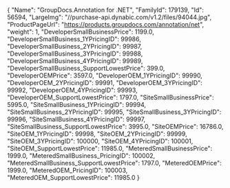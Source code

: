 {
    "Name": "GroupDocs.Annotation for .NET",
    "FamilyId": 179139,
    "Id": 56594,
    "LargeImg": "//purchase-api.dynabic.com/v1.2/files/94044.jpg",
    "ProductPageUrl": "https://products.groupdocs.com/annotation/net",
    "weight": 1,
    "DeveloperSmallBusinessPrice": 1199.0,
    "DeveloperSmallBusiness_1YPricingID": 99986,
    "DeveloperSmallBusiness_2YPricingID": 99987,
    "DeveloperSmallBusiness_3YPricingID": 99988,
    "DeveloperSmallBusiness_4YPricingID": 99989,
    "DeveloperSmallBusiness_SupportLowestPrice": 399.0,
    "DeveloperOEMPrice": 3597.0,
    "DeveloperOEM_1YPricingID": 99990,
    "DeveloperOEM_2YPricingID": 99991,
    "DeveloperOEM_3YPricingID": 99992,
    "DeveloperOEM_4YPricingID": 99993,
    "DeveloperOEM_SupportLowestPrice": 1797.0,
    "SiteSmallBusinessPrice": 5995.0,
    "SiteSmallBusiness_1YPricingID": 99994,
    "SiteSmallBusiness_2YPricingID": 99995,
    "SiteSmallBusiness_3YPricingID": 99996,
    "SiteSmallBusiness_4YPricingID": 99997,
    "SiteSmallBusiness_SupportLowestPrice": 3995.0,
    "SiteOEMPrice": 16786.0,
    "SiteOEM_1YPricingID": 99998,
    "SiteOEM_2YPricingID": 99999,
    "SiteOEM_3YPricingID": 100000,
    "SiteOEM_4YPricingID": 100001,
    "SiteOEM_SupportLowestPrice": 11985.0,
    "MeteredSmallBusinessPrice": 1999.0,
    "MeteredSmallBusiness_PricingID": 100002,
    "MeteredSmallBusiness_SupportLowestPrice": 1797.0,
    "MeteredOEMPrice": 1999.0,
    "MeteredOEM_PricingID": 100003,
    "MeteredOEM_SupportLowestPrice": 11985.0
}